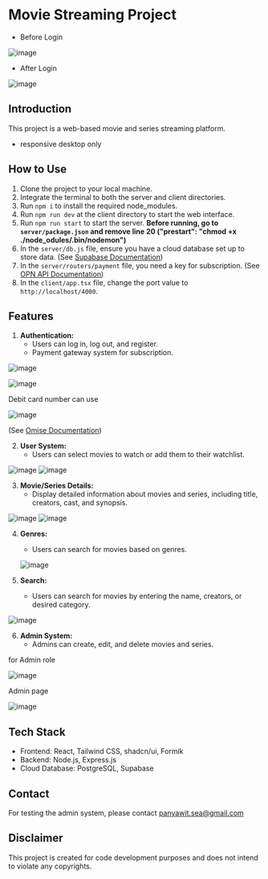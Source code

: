 # Movie Streaming Project
- Before Login

![image](https://github.com/PyW1tt/sideProjectByTypeScript/assets/136727247/974302e1-4467-4f67-8a72-928132cbf045)

- After Login

![image](https://github.com/PyW1tt/sideProjectByTypeScript/assets/136727247/602fbb46-bf89-4c61-a7cd-895e08c69b4b)


## Introduction
This project is a web-based movie and series streaming platform.

* responsive desktop only 

## How to Use
1. Clone the project to your local machine.
2. Integrate the terminal to both the server and client directories.
3. Run `npm i` to install the required node_modules.
4. Run `npm run dev` at the client directory to start the web interface.
5. Run `npm run start` to start the server. **Before running, go to `server/package.json` and remove line 20 ("prestart": "chmod +x ./node_odules/.bin/nodemon")**
6. In the `server/db.js` file, ensure you have a cloud database set up to store data. (See [Supabase Documentation](https://supabase.com/docs/reference/javascript/installing))
7. In the `server/routers/payment` file, you need a key for subscription. (See [OPN API Documentation](https://docs.opn.ooo/th/thailand#part-814562e94e354eda))
8. In the `client/app.tsx` file, change the port value to `http://localhost/4000`.
   
## Features
1. **Authentication:**
   - Users can log in, log out, and register.
   - Payment gateway system for subscription.
     
![image](https://github.com/PyW1tt/sideProjectByTypeScript/assets/136727247/b975aa33-ee71-43b5-8758-975c5b481216)  

![image](https://github.com/PyW1tt/sideProjectByTypeScript/assets/136727247/cbe890de-7489-4e07-8a3d-8dc8c8fca917)

Debit card number can use

![image](https://github.com/PyW1tt/sideProjectByTypeScript/assets/136727247/4bd296e6-22a6-4c35-b516-ccfca2f44e61)

(See [Omise Documentation](https://docs.opn.ooo/th/api-testing/thailand)) 

2. **User System:**
   - Users can select movies to watch or add them to their watchlist.
     
![image](https://github.com/PyW1tt/sideProjectByTypeScript/assets/136727247/fbc77c67-94b4-4f6e-b87f-b5ae06afd346)
![image](https://github.com/PyW1tt/sideProjectByTypeScript/assets/136727247/7282bf65-0973-4c11-aaaa-516173851144)

3. **Movie/Series Details:**
   - Display detailed information about movies and series, including title, creators, cast, and synopsis.
     
![image](https://github.com/PyW1tt/sideProjectByTypeScript/assets/136727247/83b33a28-a0a6-4bdf-b5fa-4cc1b4aff778)
![image](https://github.com/PyW1tt/sideProjectByTypeScript/assets/136727247/425d695c-1530-4c09-9fac-82da1b50b028)

4. **Genres:**
   - Users can search for movies based on genres.

   ![image](https://github.com/PyW1tt/sideProjectByTypeScript/assets/136727247/3d40f320-b86d-49fa-b0d5-dad57aecdc93)

5. **Search:**
   - Users can search for movies by entering the name, creators, or desired category.

![image](https://github.com/PyW1tt/sideProjectByTypeScript/assets/136727247/d29e9d7f-5afb-4727-9f2b-6e4e9e86bc54)

6. **Admin System:**
   - Admins can create, edit, and delete movies and series.

for Admin role

![image](https://github.com/PyW1tt/sideProjectByTypeScript/assets/136727247/1f51ac66-4fb8-4a01-addc-a6910317c083)

Admin page

![image](https://github.com/PyW1tt/sideProjectByTypeScript/assets/136727247/45cf00d2-34af-4a04-9fba-e150a0f8b22a)

## Tech Stack
- Frontend: React, Tailwind CSS, shadcn/ui, Formik
- Backend: Node.js, Express.js
- Cloud Database: PostgreSQL, Supabase

## Contact
For testing the admin system, please contact panyawit.sea@gmail.com

## Disclaimer
This project is created for code development purposes and does not intend to violate any copyrights.
